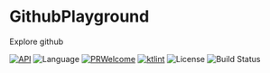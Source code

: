 # GithubPlayground
Explore github


[![API](https://img.shields.io/badge/API-19%2B-brightgreen.svg?style=flat)](https://android-arsenal.com/api?level=19)
![Language](https://img.shields.io/badge/language-Kotlin-orange.svg)
[![PRWelcome](https://img.shields.io/badge/PRs-welcome-brightgreen.svg)](https://github.com/Dhaval2404/GithubPlayground)
[![ktlint](https://img.shields.io/badge/code%20style-%E2%9D%A4-FF4081.svg)](https://ktlint.github.io/)
![License](https://img.shields.io/github/license/Dhaval2404/GithubPlayground.svg)
![Build Status](https://github.com/Dhaval2404/GithubPlayground/workflows/build%20debug/badge.svg)
